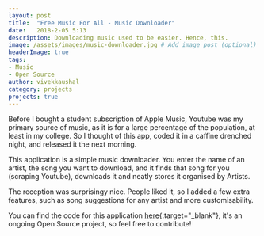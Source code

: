 ```yaml
---
layout: post
title:  "Free Music For All - Music Downloader"
date:   2018-2-05 5:13
description: Downloading music used to be easier. Hence, this.
image: /assets/images/music-downloader.jpg # Add image post (optional)
headerImage: true
tags:
- Music
- Open Source
author: vivekkaushal
category: projects
projects: true
---
```

Before I bought a student subscription of Apple Music, Youtube was my primary source of music, as it is for a large percentage of the population, at least in my college. So I thought of this app, coded it in a caffine drenched night, and released it the next morning.

This application is a simple music downloader. You enter the name of an artist, the song you want to download, and it finds that song for you (scraping Youtube), downloads it and neatly stores it organised by Artists.

The reception was surprisingy nice. People liked it, so I added a few extra features, such as song suggestions for any artist and more customisability.

You can find the code for this application [here][github-music-downloader]{:target="_blank"}, it's an ongoing Open Source project, so feel free to contribute!

[github-music-downloader]: https://github.com/kaushalvivek/Music-Downloader
